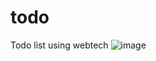 # todo
 Todo list using webtech 
![image](https://github.com/user-attachments/assets/164c0d84-01cc-4bad-9eac-438046dbd366)
